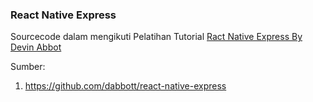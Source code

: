 ### React Native Express

Sourcecode dalam mengikuti Pelatihan Tutorial [Ract Native Express By Devin Abbot](http://www.reactnativeexpress.com/)

Sumber:

1. https://github.com/dabbott/react-native-express
